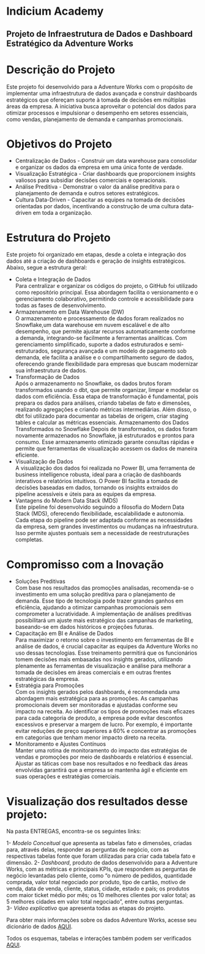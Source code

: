 # Indicium Academy

## Projeto de Infraestrutura de Dados e Dashboard Estratégico da Adventure Works

# Descrição do Projeto

Este projeto foi desenvolvido para a Adventure Works com o propósito de implementar uma infraestrutura de dados avançada e construir dashboards estratégicos que ofereçam suporte à tomada de decisões em múltiplas áreas da empresa. A iniciativa busca aproveitar o potencial dos dados para otimizar processos e impulsionar o desempenho em setores essenciais, como vendas, planejamento de demanda e campanhas promocionais.
# Objetivos do Projeto

- Centralização de Dados - Construir um data warehouse para consolidar e organizar os dados da empresa em uma única fonte de verdade.
- Visualização Estratégica - Criar dashboards que proporcionem insights valiosos para subsidiar decisões comerciais e operacionais.
- Análise Preditiva - Demonstrar o valor da análise preditiva para o planejamento de demanda e outros setores estratégicos.
- Cultura Data-Driven - Capacitar as equipes na tomada de decisões orientadas por dados, incentivando a construção de uma cultura data-driven em toda a organização.
# Estrutura do Projeto

Este projeto foi organizado em etapas, desde a coleta e integração dos dados até a criação de dashboards e geração de insights estratégicos. Abaixo, segue a estrutura geral:  
* Coleta e Integração de Dados  
Para centralizar e organizar os códigos do projeto, o GitHub foi utilizado como repositório principal. Essa abordagem facilita o versionamento e o gerenciamento colaborativo, permitindo controle e acessibilidade para todas as fases de desenvolvimento.
* Armazenamento em Data Warehouse (DW)  
O armazenamento e processamento de dados foram realizados no Snowflake,um data warehouse em nuvem escalável e de alto desempenho, que permite ajustar recursos automaticamente conforme a demanda, integrando-se facilmente a ferramentas analíticas. Com gerenciamento simplificado, suporte a dados estruturados e semi-estruturados, segurança avançada e um modelo de pagamento sob demanda, ele facilita a análise e o compartilhamento seguro de dados, oferecendo grande flexibilidade para empresas que buscam modernizar sua infraestrutura de dados.
* Transformação de Dados  
Após o armazenamento no Snowflake, os dados brutos foram transformados usando o dbt, que permite organizar, limpar e modelar os dados com eficiência. Essa etapa de transformação é fundamental, pois prepara os dados para análises, criando tabelas de fato e dimensões, realizando agregações e criando métricas intermediárias. Além disso, o dbt foi utilizado para documentar as tabelas de origem, criar staging tables e calcular as métricas essenciais.
Armazenamento dos Dados Transformados no Snowflake
Depois de transformados, os dados foram novamente armazenados no Snowflake, já estruturados e prontos para consumo. Esse armazenamento otimizado garante consultas rápidas e permite que ferramentas de visualização acessem os dados de maneira eficiente.
* Visualização de Dados  
A visualização dos dados foi realizada no Power BI, uma ferramenta de business intelligence robusta, ideal para a criação de dashboards interativos e relatórios intuitivos. O Power BI facilita a tomada de decisões baseadas em dados, tornando os insights extraídos do pipeline acessíveis e úteis para as equipes da empresa.
* Vantagens do Modern Data Stack (MDS)  
Este pipeline foi desenvolvido seguindo a filosofia do Modern Data Stack (MDS), oferecendo flexibilidade, escalabilidade e autonomia. Cada etapa do pipeline pode ser adaptada conforme as necessidades da empresa, sem grandes investimentos ou mudanças na infraestrutura. Isso permite ajustes pontuais sem a necessidade de reestruturações completas.  
# Compromisso com a Inovação
 
* Soluções Preditivas  
Com base nos resultados das promoções analisadas, recomenda-se o investimento em uma solução preditiva para o planejamento de demanda. Esse tipo de tecnologia pode trazer grandes ganhos em eficiência, ajudando a otimizar campanhas promocionais sem comprometer a lucratividade. A implementação de análises preditivas possibilitará um ajuste mais estratégico das campanhas de marketing, baseando-se em dados históricos e projeções futuras.
* Capacitação em BI e Análise de Dados  
Para maximizar o retorno sobre o investimento em ferramentas de BI e análise de dados, é crucial capacitar as equipes da Adventure Works no uso dessas tecnologias. Esse treinamento permitirá que os funcionários tomem decisões mais embasadas nos insights gerados, utilizando plenamente as ferramentas de visualização e análise para melhorar a tomada de decisões em áreas comerciais e em outras frentes estratégicas da empresa.
* Estratégia para Promoções  
Com os insights gerados pelos dashboards, é recomendada uma abordagem mais estratégica para as promoções. As campanhas promocionais devem ser monitoradas e ajustadas conforme seu impacto na receita. Ao identificar os tipos de promoções mais eficazes para cada categoria de produto, a empresa pode evitar descontos excessivos e preservar a margem de lucro. Por exemplo, é importante evitar reduções de preço superiores a 60% e concentrar as promoções em categorias que tenham menor impacto direto na receita.
* Monitoramento e Ajustes Contínuos  
Manter uma rotina de monitoramento do impacto das estratégias de vendas e promoções por meio de dashboards e relatórios é essencial. Ajustar as táticas com base nos resultados e no feedback das áreas envolvidas garantirá que a empresa se mantenha ágil e eficiente em suas operações e estratégias comerciais.  
# Visualização dos resultados desse projeto:

Na pasta ENTREGAS, encontra-se os seguintes links:

1- *Modelo Conceitual* que apresenta as tabelas fato e dimensões, criadas para, através delas, responder as perguntas de negócio, com as respectivas tabelas fonte que foram utilizadas para criar cada tabela fato e dimensão.
2- *Dashboard*, produto de dados desenvolvido para a Adventure Works, com as métricas e principais KPIs, que respondem as perguntas de negócio levantadas pelo cliente, como “o número de pedidos, quantidade comprada, valor total negociado por produto, tipo de cartão, motivo de venda, data de venda, cliente, status, cidade, estado e país; os produtos com maior ticket médio por mês; os 10 melhores clientes por valor total; as 5 melhores cidades em valor total negociado”, entre outras perguntas.  
3- *Vídeo explicativo* que apresenta todas as etapas do projeto.

Para obter mais informações sobre os dados Adventure Works, acesse seu dicionário de dados [AQUI](https://dataedo.com/download/AdventureWorks.pdf).

Todos os esquemas, tabelas e interações também podem ser verificados [AQUI](https://moidulhassan.wordpress.com/wp-content/uploads/2014/07/adventureworks2008_schema.gif).
